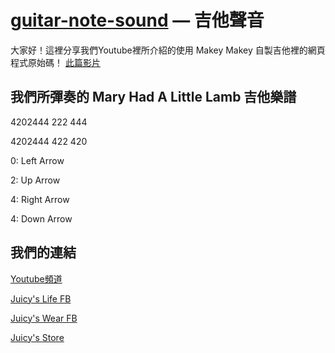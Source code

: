[guitar-note-sound](https://juicyswear.territory.tw/tutorial/guitar) — 吉他聲音
==================================================
大家好！這裡分享我們Youtube裡所介紹的使用 Makey Makey 自製吉他裡的網頁程式原始碼！
[此篇影片](https://youtu.be/FOZvF14U5y8)


我們所彈奏的 Mary Had A Little Lamb 吉他樂譜
--------------------------------------
4202444 222 444

4202444 422 420

0: Left Arrow 

2: Up Arrow

4: Right Arrow

4: Down Arrow


我們的連結
--------------------------------------
[Youtube頻道](https://www.youtube.com/channel/UCNinRwFaQA3zOFFc0Li69cw)

[Juicy's Life FB](https://www.facebook.com/JuicyQumie/)

[Juicy's Wear FB](https://www.facebook.com/JuicysWear/)

[Juicy's Store](https://juicyswear.territory.tw/)
